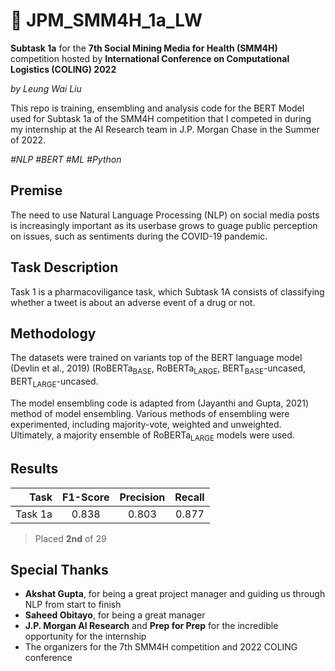 # 🐤 JPM_SMM4H_1a_LW

**Subtask 1a** for the **7th Social Mining Media for Health (SMM4H)** competition hosted by **International Conference on Computational Logistics (COLING) 2022**

_by Leung Wai Liu_

This repo is training, ensembling and analysis code for the BERT Model used for Subtask 1a of the SMM4H competition that I competed in during my internship at the AI Research team in J.P. Morgan Chase in the Summer of 2022. 

_\#NLP \#BERT \#ML \#Python_

## Premise
The need to use Natural Language Processing \(NLP\) on social media posts is increasingly important as its userbase grows to guage public perception on issues, such as sentiments during the COVID-19 pandemic. 

## Task Description
Task 1 is a pharmacoviligance task, which Subtask 1A consists of classifying whether a tweet is about an adverse event of a drug or not. 

## Methodology
The datasets were trained on variants top of the BERT language model \(Devlin et al., 2019\) (RoBERTa<sub>BASE</sub>, RoBERTa<sub>LARGE</sub>, BERT<sub>BASE</sub>-uncased, BERT<sub>LARGE</sub>-uncased. 

The model ensembling code is adapted from \(Jayanthi and Gupta, 2021\) method of model ensembling. Various methods of ensembling were experimented, including majority-vote, weighted and unweighted. Ultimately, a majority ensemble of RoBERTa<sub>LARGE</sub> models were used. 

## Results 
| Task | F1-Score | Precision | Recall | 
| ---: | :---: | :---: | :---: |
| Task 1a | 0.838 | 0.803 | 0.877 | 

> Placed **2nd** of 29

## Special Thanks
- **Akshat Gupta**, for being a great project manager and guiding us through NLP from start to finish
- **Saheed Obitayo**, for being a great manager
- **J.P. Morgan AI Research** and **Prep for Prep** for the incredible opportunity for the internship
- The organizers for the 7th SMM4H competition and 2022 COLING conference


